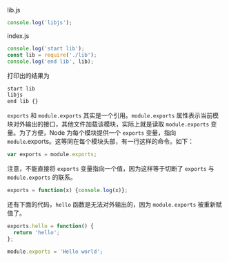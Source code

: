 lib.js

```js
console.log('libjs');
```

index.js
```js
console.log('start lib');
const lib = require('./lib');
console.log('end lib', lib);
```

打印出的结果为
```js
start lib
libjs
end lib {}
```

`exports` 和 `module.exports` 其实是一个引用。`module.exports` 属性表示当前模块对外输出的接口，其他文件加载该模块，实际上就是读取 `module.exports` 变量。为了方便，Node 为每个模块提供一个 `exports` 变量，指向 `module`.exports。这等同在每个模块头部，有一行这样的命令。如下：

```js
var exports = module.exports;
```

注意，不能直接将 `exports` 变量指向一个值，因为这样等于切断了 `exports` 与 `module.exports` 的联系。

```js
exports = function(x) {console.log(x)};
```

还有下面的代码，`hello` 函数是无法对外输出的，因为 `module.exports` 被重新赋值了。


```js
exports.hello = function() {
  return 'hello';
};

module.exports = 'Hello world';
```